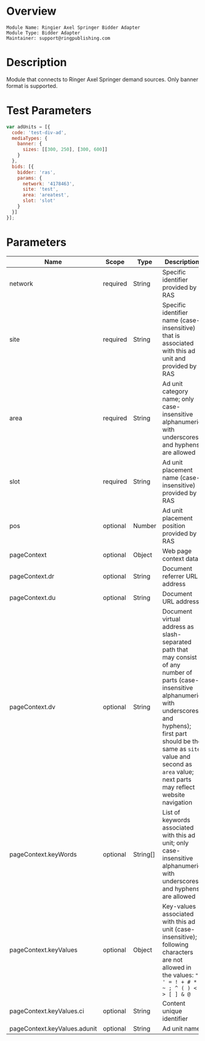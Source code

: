 # Overview

```
Module Name: Ringier Axel Springer Bidder Adapter
Module Type: Bidder Adapter
Maintainer: support@ringpublishing.com
```

# Description

Module that connects to Ringer Axel Springer demand sources.
Only banner format is supported.

# Test Parameters
```js
var adUnits = [{
  code: 'test-div-ad',
  mediaTypes: {
    banner: {
      sizes: [[300, 250], [300, 600]]
    }
  },
  bids: [{
    bidder: 'ras',
    params: {
      network: '4178463',
      site: 'test',
      area: 'areatest',
      slot: 'slot'
    }
  }]
}];
```

# Parameters

| Name | Scope | Type | Description | Example
| --- | --- | --- | --- | ---
| network | required | String | Specific identifier provided by RAS | `"4178463"`
| site | required | String | Specific identifier name (case-insensitive) that is associated with this ad unit and provided by RAS | `"example_com"`
| area | required | String | Ad unit category name; only case-insensitive alphanumeric with underscores and hyphens are allowed | `"sport"`
| slot | required | String | Ad unit placement name (case-insensitive) provided by RAS | `"slot"`
| pos  | optional | Number | Ad unit placement position provided by RAS                                                                                                                                                                                                                                 | `1`
| pageContext | optional | Object | Web page context data | `{}`
| pageContext.dr | optional | String | Document referrer URL address | `"https://example.com/"`
| pageContext.du | optional | String | Document URL address | `"https://example.com/sport/football/article.html?id=932016a5-02fc-4d5c-b643-fafc2f270f06"`
| pageContext.dv | optional | String | Document virtual address as slash-separated path that may consist of any number of parts (case-insensitive alphanumeric with underscores and hyphens); first part should be the same as `site` value and second as `area` value; next parts may reflect website navigation | `"example_com/sport/football"`
| pageContext.keyWords | optional | String[] | List of keywords associated with this ad unit; only case-insensitive alphanumeric with underscores and hyphens are allowed | `["euro", "lewandowski"]`
| pageContext.keyValues | optional | Object | Key-values associated with this ad unit (case-insensitive); following characters are not allowed in the values: `" ' = ! + # * ~ ; ^ ( ) < > [ ] & @` | `{}`
| pageContext.keyValues.ci | optional | String | Content unique identifier | `"932016a5-02fc-4d5c-b643-fafc2f270f06"`
| pageContext.keyValues.adunit | optional | String | Ad unit name | `"example_com/sport"`

